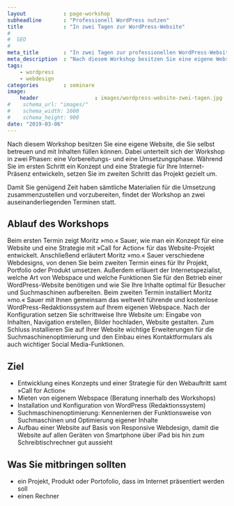 ```yaml
---
layout            : page-workshop
subheadline       : "Professionell WordPress nutzen"
title             : "In zwei Tagen zur WordPress-Website"
#
#  SEO
#
meta_title        : "In zwei Tagen zur professionellen WordPress-Website"
meta_description  : "Nach diesem Workshop besitzen Sie eine eigene Website, die Sie selbst erweitern, betreuen und mit suchmaschinenoptimierten Inhalten füllen können."
tags:
    - wordpress
    - webdesign
categories        : seminare
image:
    header                  : images/wordpress-website-zwei-tagen.jpg
#    schema_url: "images/"
#    schema_width: 1600
#    schema_height: 900
date: "2019-03-06"
---
```

Nach diesem Workshop besitzen Sie eine eigene Website, die Sie selbst betreuen und mit Inhalten füllen können. Dabei unterteilt sich der Workshop in zwei Phasen: eine Vorbereitungs- und eine Umsetzungsphase. Während Sie im ersten Schritt ein Konzept und eine Strategie für Ihre Internet-Präsenz entwickeln, setzen Sie im zweiten Schritt das Projekt gezielt um.
<!-- readmore -->

Damit Sie genügend Zeit haben sämtliche Materialien für die Umsetzung zusammenzustellen und vorzubereiten, findet der Workshop an zwei auseinanderliegenden Terminen statt.

## Ablauf des Workshops

Beim ersten Termin zeigt Moritz »mo.« Sauer, wie man ein Konzept für eine Website und eine Strategie mit »Call for Action« für das Website-Projekt entwickelt. Anschließend erläutert Moritz »mo.« Sauer verschiedene Webdesigns, von denen Sie beim zweiten Termin eines für Ihr Projekt, Portfolio oder Produkt umsetzen. Außerdem erläuert der Internetspezialist, welche Art von Webspace und welche Funktionen Sie für den Betrieb einer WordPress-Website benötigen und wie Sie Ihre Inhalte optimal für Besucher und Suchmaschinen aufbereiten. Beim zweiten Termin installiert Moritz »mo.« Sauer mit Ihnen gemeinsam das weltweit führende und kostenlose WordPress-Redaktionssystem auf Ihrem eigenen Webspace. Nach der Konfiguration setzen Sie schrittweise Ihre Website um: Eingabe von Inhalten, Navigation erstellen, Bilder hochladen, Website gestalten. Zum Schluss installieren Sie auf Ihrer Website wichtige Erweiterungen für die Suchmaschinenoptimierung und den Einbau eines Kontaktformulars als auch wichtiger Social Media-Funktionen.



## Ziel

* Entwicklung eines Konzepts und einer Strategie für den Webauftritt samt »Call for Action«
* Mieten von eigenem Webspace (Beratung innerhalb des Workshops)
* Installation und Konfiguration von WordPress (Redaktionssystem)
* Suchmaschinenoptimierung: Kennenlernen der Funktionsweise von Suchmaschinen und Optimierung eigener Inhalte
* Aufbau einer Website auf Basis von Responsive Webdesign, damit die Website auf allen Geräten von Smartphone über iPad bis hin zum Schreibtischrechner gut aussieht



## Was Sie mitbringen sollten

* ein Projekt, Produkt oder Portofolio, dass im Internet präsentiert werden soll
* einen Rechner

